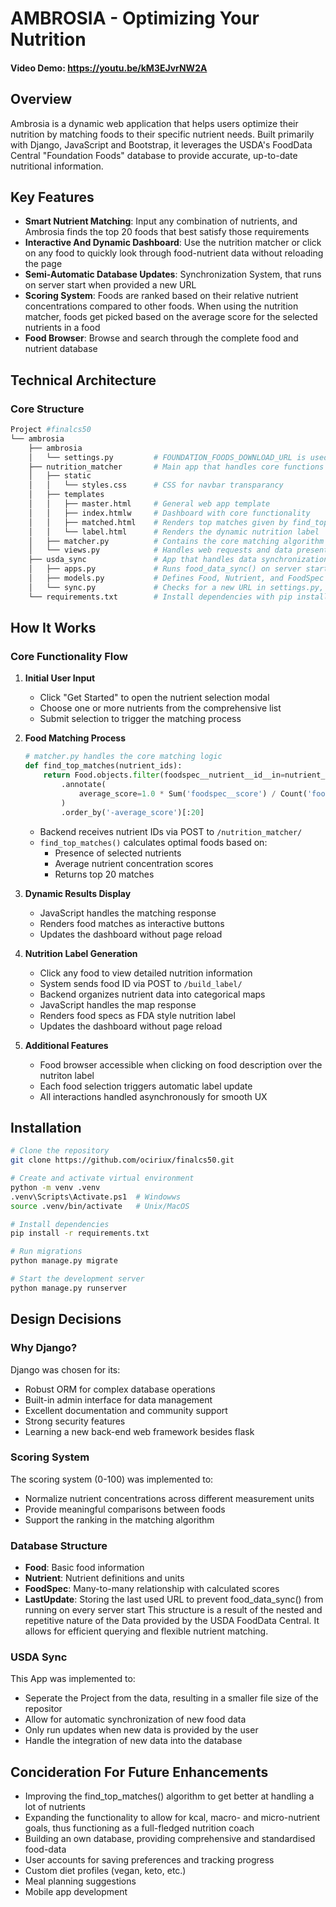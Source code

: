 # AMBROSIA - Optimizing Your Nutrition

#### Video Demo: https://youtu.be/kM3EJvrNW2A

## Overview
Ambrosia is a dynamic web application that helps users optimize their nutrition by matching foods to their specific nutrient needs. Built primarily with Django, JavaScript and Bootstrap, it leverages the USDA's FoodData Central "Foundation Foods" database to provide accurate, up-to-date nutritional information.

## Key Features
- **Smart Nutrient Matching**: Input any combination of nutrients, and Ambrosia finds the top 20 foods that best    satisfy those requirements
- **Interactive And Dynamic Dashboard**: Use the nutrition matcher or click on any food to quickly look through food-nutrient data without reloading the page
- **Semi-Automatic Database Updates**: Synchronization System, that runs on server start when provided a new URL
- **Scoring System**: Foods are ranked based on their relative nutrient concentrations compared to other foods. When using the nutrition matcher, foods get picked based on the average score for the selected nutrients in a food
- **Food Browser**: Browse and search through the complete food and nutrient database

## Technical Architecture

### Core Structure
```bash
Project #finalcs50
└── ambrosia
    ├── ambrosia
    │   └── settings.py         # FOUNDATION_FOODS_DOWNLOAD_URL is used by food_data_sync()
    ├── nutrition_matcher       # Main app that handles core functions
    │   ├── static
    │   │   └── styles.css      # CSS for navbar transparancy 
    │   ├── templates           
    │   │   ├── master.html     # General web app template
    │   │   ├── index.htmlw     # Dashboard with core functionality
    │   │   ├── matched.html    # Renders top matches given by find_top_matches()
    │   │   └── label.html      # Renders the dynamic nutrition label
    │   ├── matcher.py          # Contains the core matching algorithm
    │   └── views.py            # Handles web requests and data presentation
    ├── usda_sync               # App that handles data synchronization
    │   ├── apps.py             # Runs food_data_sync() on server start
    │   ├── models.py           # Defines Food, Nutrient, and FoodSpec models
    │   └── sync.py             # Checks for a new URL in settings.py, downloads data, feeds data into models, rates food-nutrient combinations
    └── requirements.txt        # Install dependencies with pip install -r requirements.txt
```

## How It Works

### Core Functionality Flow
1. **Initial User Input**
   - Click "Get Started" to open the nutrient selection modal
   - Choose one or more nutrients from the comprehensive list
   - Submit selection to trigger the matching process

2. **Food Matching Process**
   ```python
   # matcher.py handles the core matching logic
   def find_top_matches(nutrient_ids):
       return Food.objects.filter(foodspec__nutrient__id__in=nutrient_ids)
           .annotate(
               average_score=1.0 * Sum('foodspec__score') / Count('foodspec__nutrient')
           )
           .order_by('-average_score')[:20]
   ```
   - Backend receives nutrient IDs via POST to `/nutrition_matcher/`
   - `find_top_matches()` calculates optimal foods based on:
     - Presence of selected nutrients
     - Average nutrient concentration scores
     - Returns top 20 matches

3. **Dynamic Results Display**
   - JavaScript handles the matching response
   - Renders food matches as interactive buttons
   - Updates the dashboard without page reload

4. **Nutrition Label Generation**
   - Click any food to view detailed nutrition information
   - System sends food ID via POST to `/build_label/`
   - Backend organizes nutrient data into categorical maps
   - JavaScript handles the map response
   - Renders food specs as FDA style nutrition label
   - Updates the dashboard without page reload

5. **Additional Features**
   - Food browser accessible when clicking on food description over the nutriton label
   - Each food selection triggers automatic label update
   - All interactions handled asynchronously for smooth UX

## Installation

```bash
# Clone the repository
git clone https://github.com/ociriux/finalcs50.git

# Create and activate virtual environment
python -m venv .venv
.venv\Scripts\Activate.ps1  # Windowws
source .venv/bin/activate   # Unix/MacOS

# Install dependencies
pip install -r requirements.txt

# Run migrations
python manage.py migrate

# Start the development server
python manage.py runserver
```

## Design Decisions

### Why Django?
Django was chosen for its:
- Robust ORM for complex database operations
- Built-in admin interface for data management
- Excellent documentation and community support
- Strong security features
- Learning a new back-end web framework besides flask

### Scoring System
The scoring system (0-100) was implemented to:
- Normalize nutrient concentrations across different measurement units
- Provide meaningful comparisons between foods
- Support the ranking in the matching algorithm

### Database Structure
- **Food**: Basic food information
- **Nutrient**: Nutrient definitions and units
- **FoodSpec**: Many-to-many relationship with calculated scores
- **LastUpdate**: Storing the last used URL to prevent food_data_sync() from running on every server start
This structure is a result of the nested and repetitive nature of the Data provided by the USDA FoodData Central. It allows for efficient querying and flexible nutrient matching.

### USDA Sync
This App was implemented to:
- Seperate the Project from the data, resulting in a smaller file size of the repositor
- Allow for automatic synchronization of new food data
- Only run updates when new data is provided by the user
- Handle the integration of new data into the database

## Concideration For Future Enhancements
- Improving the find_top_matches() algorithm to get better at handling a lot of nutrients
- Expanding the functionality to allow for kcal, macro- and micro-nutrient goals, thus functioning as a full-fledged nutrition coach
- Building an own database, providing comprehensive and standardised food-data
- User accounts for saving preferences and tracking progress
- Custom diet profiles (vegan, keto, etc.)
- Meal planning suggestions
- Mobile app development
